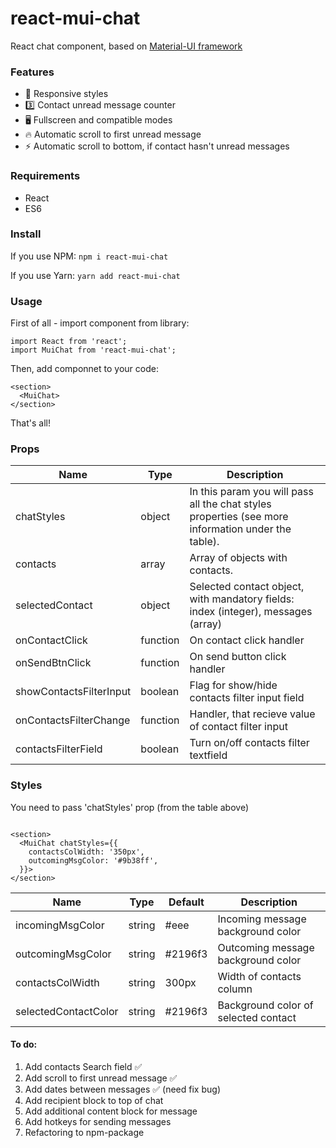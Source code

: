 # react-mui-chat

React chat component, based on [Material-UI framework](https://github.com/mui-org/material-ui)

### Features

- 📱 Responsive styles
- 3️⃣ Contact unread message counter
- 🖥 Fullscreen and compatible modes
- 🔥 Automatic scroll to first unread message
- ⚡️ Automatic scroll to bottom, if contact hasn't unread messages

### Requirements

- React
- ES6

### Install

If you use NPM: `npm i react-mui-chat`

If you use Yarn: `yarn add react-mui-chat`

### Usage

First of all - import component from library:

```
import React from 'react';
import MuiChat from 'react-mui-chat';
```

Then, add componnet to your code:

```
<section>
  <MuiChat>
</section>
```

That's all!

### Props

| Name                    | Type     | Description                                                                                        |
| ----------------------- | -------- | -------------------------------------------------------------------------------------------------- |
| chatStyles              | object   | In this param you will pass all the chat styles properties (see more information under the table). |
| contacts                | array    | Array of objects with contacts.                                                                    |
| selectedContact         | object   | Selected contact object, with mandatory fields: index (integer), messages (array)                  |
| onContactClick          | function | On contact click handler                                                                           |
| onSendBtnClick          | function | On send button click handler                                                                       |
| showContactsFilterInput | boolean  | Flag for show/hide contacts filter input field                                                     |
| onContactsFilterChange  | function | Handler, that recieve value of contact filter input                                                |
| contactsFilterField     | boolean  | Turn on/off contacts filter textfield                                                              |

### Styles

You need to pass 'chatStyles' prop (from the table above)

```

<section>
  <MuiChat chatStyles={{
    contactsColWidth: '350px',
    outcomingMsgColor: '#9b38ff',
  }}>
</section>

```

| Name                 | Type   | Default | Description                          |
| -------------------- | ------ | ------- | ------------------------------------ |
| incomingMsgColor     | string | #eee    | Incoming message background color    |
| outcomingMsgColor    | string | #2196f3 | Outcoming message background color   |
| contactsColWidth     | string | 300px   | Width of contacts column             |
| selectedContactColor | string | #2196f3 | Background color of selected contact |

#### To do:

1. Add contacts Search field ✅
2. Add scroll to first unread message ✅
3. Add dates between messages ✅ (need fix bug)
4. Add recipient block to top of chat
5. Add additional content block for message
6. Add hotkeys for sending messages
7. Refactoring to npm-package
